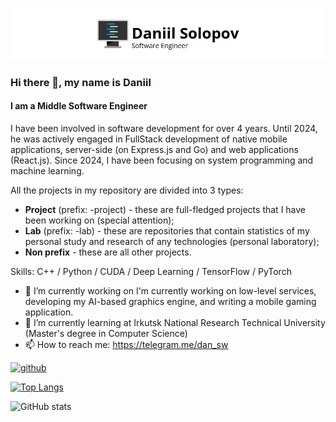 ![Header](https://github.com/dan11sw/dan11sw/blob/main/assets/logo.png)

### Hi there 👋, my name is Daniil
#### I am a Middle Software Engineer
I have been involved in software development for over 4 years. Until 2024, he was actively engaged in FullStack development of native mobile applications, server-side (on Express.js and Go) and web applications (React.js). Since 2024, I have been focusing on system programming and machine learning.

All the projects in my repository are divided into 3 types:
- **Project** (prefix: -project) - these are full-fledged projects that I have been working on (special attention);
- **Lab** (prefix: -lab) - these are repositories that contain statistics of my personal study and research of any technologies (personal laboratory); 
- **Non prefix** - these are all other projects.

Skills: C++ / Python / CUDA / Deep Learning / TensorFlow / PyTorch

- 🔭 I’m currently working on I'm currently working on low-level services, developing my AI-based graphics engine, and writing a mobile gaming application. 
- 🌱 I’m currently learning at Irkutsk National Research Technical University (Master's degree in Computer Science) 
- 📫 How to reach me: https://telegram.me/dan_sw 


[<img src='https://cdn.jsdelivr.net/npm/simple-icons@3.0.1/icons/github.svg' alt='github' height='40'>](https://github.com/dan11sw)  

[![Top Langs](https://github-readme-stats.vercel.app/api/top-langs/?username=dan11sw)](https://github.com/anuraghazra/github-readme-stats)

![GitHub stats](https://github-readme-stats.vercel.app/api?username=dan11sw&show_icons=true)  

